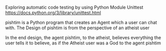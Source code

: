 Exploring automatic code testing by using Python Module Unittest https://docs.python.org/3/library/unittest.html

pishtim is a Python program that creates an Agent which a user can chat with.
The Design of pishtim is from the perspective of an atheist user

In the end design, the agent pishtim, to the atheist, believes everything the user tells it to believe, as if the Atheist user was a God to the agent pishtim
